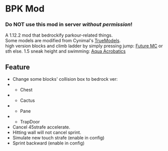 # BPK Mod
### Do **NOT** use this mod in server *without permission*!
A 1.12.2 mod that bedrockify parkour-related things.\
Some models are modified from Cynimal's [TrueModels](https://www.curseforge.com/minecraft/texture-packs/truemodels).\
high version blocks and climb ladder by simply pressing jump: [Future MC](https://github.com/thedarkcolour/Future-MC) or sth else.
1.5 sneak height and swimming: [Aqua Acrobatics](https://github.com/embeddedt/aquaacrobatics)
## Feature
- Change some blocks' collision box to bedrock ver:
- - Chest
- - Cactus
- - Pane
- - TrapDoor
- Cancel 45strafe accelerate.
- Hitting wall will not cancel sprint.
- Simulate new touch strafe (enable in config)
- Sprint backward (enable in config)